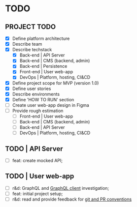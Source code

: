 # TODO

## PROJECT TODO

- [x] Define platform architecture
- [x] Describe team
- [x] Describe techstack
  - [x] Back-end | API Server
  - [x] Back-end | CMS (backend, admin)
  - [x] Back-end | Persistence
  - [x] Front-end | User web-app
  - [x] DevOps | Platform, hosting, CI&CD
- [x] Define project scope for MVP (version 1.0)
- [x] Define user stories
- [x] Describe environments
- [x] Define 'HOW TO RUN' section
- [ ] Create user web-app design in Figma
- [ ] Provide rough estimation
  - [ ] Front-end | User web-app
  - [ ] Back-end | CMS (backend, admin)
  - [ ] Back-end | API Server
  - [ ] DevOps | Platform, hosting, CI&CD

## TODO | API Server

- [ ] feat: create mocked API;

## TODO | User web-app

- [ ] r&d: GraphQL and [GraphQL client](https://www.apollographql.com/docs/react/) investigation;
- [ ] feat: initial project setup;
- [ ] r&d: read and provide feedback for [git and PR conventions](https://docs.google.com/document/d/1ysG6vbPpRyM4OnsGJcHBXo339sgac6QdQnvHkUQ8pac/edit?usp=sharing)
